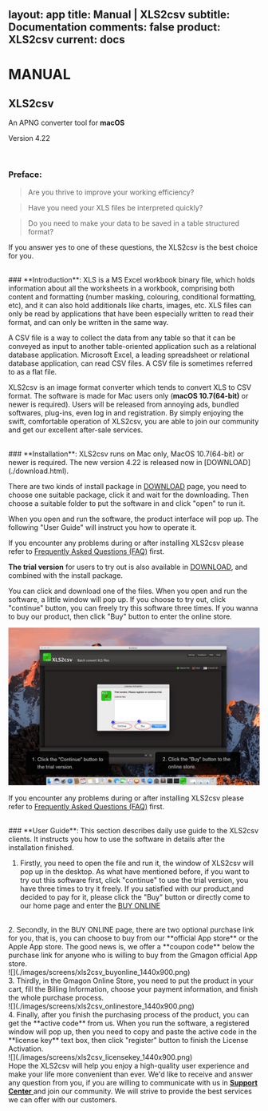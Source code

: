 layout: app
title: Manual | XLS2csv
subtitle: Documentation
comments: false
product: XLS2csv
current: docs
---

# MANUAL
## XLS2csv
An APNG converter tool for **macOS**

Version 4.22


<br>

 ### **Preface**:

>Are you thrive to improve your working efficiency?

>Have you need your XLS files be interpreted quickly?

>Do you need to make your data to be saved in a table structured format?

If you answer yes to one of these questions, the XLS2csv is the best choice for you.

<br>
### **Introduction**: 
XLS is a MS Excel workbook binary file, which holds information about all the worksheets in a workbook, comprising both content and formatting (number masking, colouring, conditional formatting, etc), and it can also hold additionals like charts, images, etc. XLS files can only be read by applications that have been especially written to read their format, and can only be written in the same way.

A CSV file is a way to collect the data from any table so that it can be conveyed as input to another table-oriented application such as a relational database application. Microsoft Excel, a leading spreadsheet or relational database application, can read CSV files. A CSV file is sometimes referred to as a flat file.

XLS2csv is an image format converter which tends to convert XLS to CSV format. The software is made for Mac users only (**macOS 10.7(64-bit)** or newer is required). Users will be released from annoying ads, bundled softwares, plug-ins, even log in and registration. By simply enjoying the swift, comfortable operation of XLS2csv, you are able to join our community and get our excellent after-sale services.  

<br>
### **Installation**:
XLS2csv runs on Mac only, MacOS 10.7(64-bit) or newer is required. The new version 4.22 is released now in [DOWNLOAD](./download.html). 

There are two kinds of install package in [DOWNLOAD](./download.html) page, you need to choose one suitable package, click it and wait for the downloading. Then choose a suitable folder to put the software in and click "open" to run it.   

When you open and run the software, the product interface will pop up. The following "User Guide" will instruct you how to operate it. 

If you encounter any problems during or after installing XLS2csv please refer to [Frequently Asked Questions (FAQ)](./faq.html) first.

**The trial version** for users to try out is also available in [DOWNLOAD](./download.html), and combined with the install package.


 You can click and download one of the files. When you open and run the software, a little window will pop up. If you choose to try out, click "continue" button, you can freely try this software three times. If you wanna to buy our product, then click "Buy" button to enter the online store. 

![](./images/screens/xls2csv_trialversion_1440x900.png) 

If you encounter any problems during or after installing XLS2csv please refer to [Frequently Asked Questions (FAQ)](./faq.html) first.

<br>
### **User Guide**:
This section describes daily use guide to the XLS2csv clients. It instructs you how to use the software in details after the installation finished.

1. Firstly, you need to open the file and run it, the window of XLS2csv will pop up in the desktop. As what have mentioned before, if you want to try out this software first, click "continue" to use the trial version, you have three times to try it freely. If you satisfied with our product,and decided to pay for it, please click the "Buy" button or directly come to our home page and enter the [BUY ONLINE](./buy.html)
<br>
2. Secondly, in the BUY ONLINE page, there are two optional purchase link for you, that is, you can choose to buy from our **official App store** or the Apple App store. The good news is, we offer a **coupon code** below the purchase link for anyone who is willing to buy from the Gmagon official App store. 
<br>
![](./images/screens/xls2csv_buyonline_1440x900.png) 
<br>
3. Thirdly, in the Gmagon Online Store, you need to put the product in your cart, fill the Billing Information, choose your payment information, and finish the whole purchase process.
<br>
![](./images/screens/xls2csv_onlinestore_1440x900.png) 
<br>
4. Finally, after you finish the purchasing process of the product, you can get the **active code** from us. When you run the software, a registered window will pop up, then you need to copy and paste the active code in the **license key** text box, then click "register" button to finish the License Activation.
<br>
![](./images/screens/xls2csv_licensekey_1440x900.png)  
<br>
Hope the XLS2csv will help you enjoy a high-quality user experience and make your life more convenient than ever. We'd like to receive and answer any question from you, if you are willing to communicate with us in <a href="https://gitter.im/Gmagon/support" target="_blank"> <strong>Support Center</strong> </a> and join our community. We will strive to provide the best services we can offer with our customers. 
